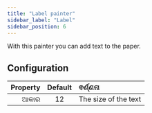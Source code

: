 ```yaml
---
title: "Label painter"
sidebar_label: "Label"
sidebar_position: 6
---
```



With this painter you can add text to the paper.

## Configuration

| Property | Default | ଵର୍ଣ୍ଣନା             |
| --------:|:-------:|:-------------------- |
|     ଆକାର |   12    | The size of the text |
